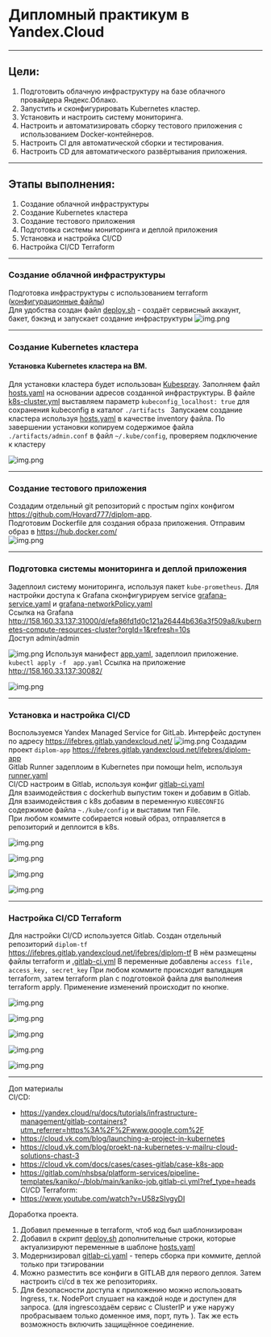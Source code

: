 # Дипломный практикум в Yandex.Cloud


---
## Цели:

1. Подготовить облачную инфраструктуру на базе облачного провайдера Яндекс.Облако.
2. Запустить и сконфигурировать Kubernetes кластер.
3. Установить и настроить систему мониторинга.
4. Настроить и автоматизировать сборку тестового приложения с использованием Docker-контейнеров.
5. Настроить CI для автоматической сборки и тестирования.
6. Настроить CD для автоматического развёртывания приложения.

---
## Этапы выполнения:
1. Создание облачной инфраструктуры
2. Создание Kubernetes кластера
3. Создание тестового приложения
4. Подготовка cистемы мониторинга и деплой приложения
5. Установка и настройка CI/CD
6. Настройка CI/CD Terraform

---

### Создание облачной инфраструктуры

Подготовка инфраструктуры с использованием terraform ([конфигурационные файлы](terraform))   
Для удобства создан файл [deploy.sh](deploy.sh) - создаёт сервисный аккаунт, бакет, бэкэнд и запускает создание инфраструктуры
![img.png](img/infra.png)

---

### Создание Kubernetes кластера

#### Установка Kubernetes кластера на ВМ.  
   Для установки кластера будет использован [Kubespray](https://kubernetes.io/docs/setup/production-environment/tools/kubespray/). Заполняем файл  [hosts.yaml](ansible%2Fhosts.yaml) на основании адресов созданной инфраструктуры. 
   В файле [k8s-cluster.yml](ansible%2Fgroup_vars%2Fk8s_cluster%2Fk8s-cluster.yml) выставляем параметр ```kubeconfig_localhost: true``` для сохранения kubeconfig в каталог ```./artifacts ``` 
   Запускаем создание кластера используя [hosts.yaml](ansible%2Fhosts.yaml) в качестве inventory файла. По завершении установки копируем содержимое файла ```./artifacts/admin.conf``` в файл ```~/.kube/config```, проверяем подключение к кластеру
    
![img.png](img/k8s_cluster.png)
  

---
### Создание тестового приложения

   Создадим отдельный git репозиторий с простым nginx конфигом https://github.com/Hovard777/diplom-app.  
   Подготовим Dockerfile для создания образа приложения. 
   Отправим образ в https://hub.docker.com/  
![img.png](img/dockerhub.png)


---
### Подготовка cистемы мониторинга и деплой приложения

Задеплоил систему мониторинга, используя пакет ```kube-prometheus```. 
Для настройки доступа к Grafana сконфигурируем service [grafana-service.yaml](monitoring%2Fmanifests%2Fgrafana-service.yaml) и [grafana-networkPolicy.yaml](monitoring%2Fmanifests%2Fgrafana-networkPolicy.yaml)  
Ссылка на Grafana http://158.160.33.137:31000/d/efa86fd1d0c121a26444b636a3f509a8/kubernetes-compute-resources-cluster?orgId=1&refresh=10s  
Доступ admin/admin


![img.png](img/grafana.png)
Используя манифест [app.yaml](app%2Fapp.yaml), задеплоил приложение. ```kubectl apply -f  app.yaml```
Ссылка на приложение http://158.160.33.137:30082/  

![img.png](img/app.png)


---
### Установка и настройка CI/CD

Воспользуемся Yandex Managed Service for GitLab. Интерфейс доступен по адресу https://ifebres.gitlab.yandexcloud.net/
![img.png](img/gitlab.png)
Создадим проект ```diplom-app``` https://ifebres.gitlab.yandexcloud.net/ifebres/diplom-app  
Gitlab Runner задеплоим в Kubernetes при помощи helm, используя  [runner.yaml](cicd%2Frunner.yaml)  
CI/CD настроим в Gitlab, используя конфиг [gitlab-ci.yaml](cicd%2Fgitlab-ci.yaml)  
Для взаимодействия с dockerhub выпустим токен и добавим в Gitlab.  
Для взаимодействия с k8s добавим в переменную ```KUBECONFIG``` содержимое файла ```~./kube/config``` и выставим тип File.  
При любом коммите собирается новый образ, отправляется в репозиторий и деплоится в k8s.  

![img.png](img/ci-cd-pipeline.png)

![img.png](img/ci-cd.png)

![img.png](img/ci-cd-registry.png)

![img.png](img/app-2.png)

---

### Настройка CI/CD Terraform
Для настройки CI/CD используется Gitlab.
Создан отдельный репозиторий ```diplom-tf``` https://ifebres.gitlab.yandexcloud.net/ifebres/diplom-tf
В нём размещены файлы terraform и [.gitlab-ci.yml](terraform%2F.gitlab-ci.yml)
В переменные добавлены ```access file, access_key, secret_key```
При любом коммите происходит валидация terraform, затем terraform plan с подготовкой файла для выполнеия terraform apply.
Применение изменений происходит по кнопке.

![img.png](img/ci-cd-tf-pipeline-all.png)

![img.png](img/ci-cd-terraform-pipeline.png)

![img.png](img/ci-cd-tf-validate.png)

![img.png](img/ci-cd-tf-plan.png)

![img.png](img/ci-cd-tf-apply.png)



---
Доп материалы  
CI/CD:
- https://yandex.cloud/ru/docs/tutorials/infrastructure-management/gitlab-containers?utm_referrer=https%3A%2F%2Fwww.google.com%2F
- https://cloud.vk.com/blog/launching-a-project-in-kubernetes
- https://cloud.vk.com/blog/proekt-na-kubernetes-v-mailru-cloud-solutions-chast-3
- https://cloud.vk.com/docs/cases/cases-gitlab/case-k8s-app
- https://gitlab.com/nhsbsa/platform-services/pipeline-templates/kaniko/-/blob/main/kaniko-job.gitlab-ci.yml?ref_type=heads
CI/CD Terraform:
- https://www.youtube.com/watch?v=U58zSIvgyDI


Доработка проекта.
1. Добавил пременные в terraform, чтоб код был шаблонизирован
2. Добавил в скрипт  [deploy.sh](deploy.sh) дополнительные строки, которые актуализируют переменные в шаблоне  [hosts.yaml](ansible%2Fhosts.yaml)
3. Модернизировал  [gitlab-ci.yaml](cicd%2Fgitlab-ci.yaml) - теперь сборка при коммите, деплой только при тэгировании
4. Можно разместить все конфиги в GITLAB для первого деплоя. Затем настроить ci/cd в тех же репозиториях.
5. Для безопасности доступа к приложению можно использовать Ingress, т.к. NodePort слушает на каждой ноде и доступен для запроса. (для ingresсоздаём сервис с ClusterIP и уже наружу пробрасываем только доменное имя, порт, путь ). Так же есть возможность включить защищённое соединение. 
